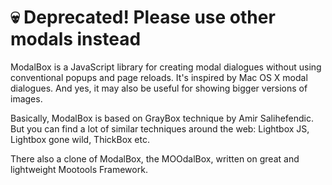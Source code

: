 :skull: Deprecated! Please use other modals instead
====

ModalBox is a JavaScript library for creating modal dialogues without using conventional popups and page reloads. It's inspired by Mac OS X modal dialogues. And yes, it may also be useful for showing bigger versions of images.

Basically, ModalBox is based on GrayBox technique by Amir Salihefendic. But you can find a lot of similar techniques around the web: Lightbox JS, Lightbox gone wild, ThickBox etc.

There also a clone of ModalBox, the MOOdalBox, written on great and lightweight Mootools Framework.
